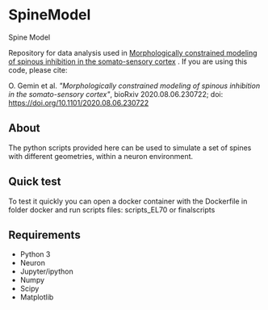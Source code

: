 # SpineModel

Spine Model

Repository for data analysis used in [Morphologically constrained modeling of spinous inhibition in the somato-sensory cortex](https://www.biorxiv.org/content/10.1101/2020.08.06.230722v2) . If you are using this code, please cite:

O. Gemin et al. *"Morphologically constrained modeling of spinous inhibition in the somato-sensory cortex"*,
bioRxiv 2020.08.06.230722; doi: https://doi.org/10.1101/2020.08.06.230722

## About

The python scripts provided here can be used to simulate a set of spines with different geometries, within a neuron environment.

## Quick test
To test it quickly you can open a docker container with the Dockerfile in folder docker and run scripts files: scripts_EL70 or finalscripts
## Requirements

- Python 3
- Neuron
- Jupyter/ipython
- Numpy
- Scipy
- Matplotlib
